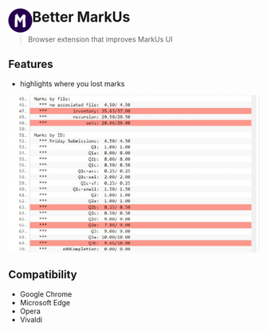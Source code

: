 # Better MarkUs <img src=images/icon-48.png align=left>
> Browser extension that improves MarkUs UI

## Features
- highlights where you lost marks 

![example](images/example-2.jpg)

## Compatibility 
- Google Chrome
- Microsoft Edge
- Opera
- Vivaldi

